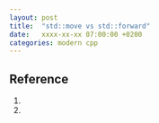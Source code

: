 ```yaml
---
layout: post
title:  "std::move vs std::forward"
date:   xxxx-xx-xx 07:00:00 +0200
categories: modern cpp
---
```


## Reference
1) 
2) 